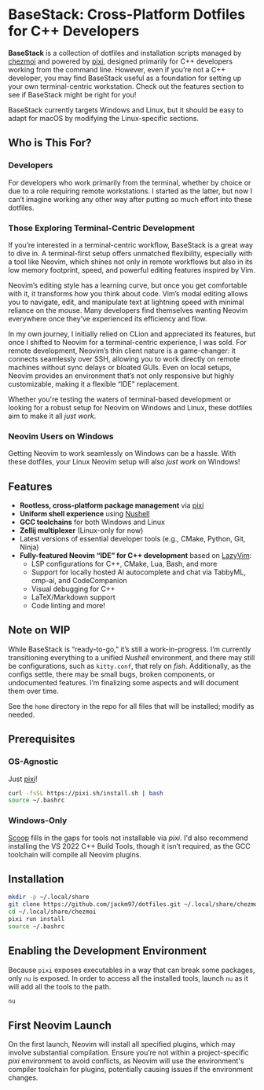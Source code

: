 # BaseStack: Cross-Platform Dotfiles for C++ Developers

**BaseStack** is a collection of dotfiles and installation scripts managed by
[chezmoi](https://www.chezmoi.io/) and powered by [pixi](https://www.pixi.sh/),
designed primarily for C++ developers working from the command line. However,
even if you’re not a C++ developer, you may find BaseStack useful as a
foundation for setting up your own terminal-centric workstation. Check out the
features section to see if BaseStack might be right for you!

BaseStack currently targets Windows and Linux, but it should be easy to adapt
for macOS by modifying the Linux-specific sections.

## Who is This For?

### Developers

For developers who work primarily from the terminal, whether by choice or due to
a role requiring remote workstations. I started as the latter, but now I can’t
imagine working any other way after putting so much effort into these dotfiles.

### Those Exploring Terminal-Centric Development

If you’re interested in a terminal-centric workflow, BaseStack is a great way to
dive in. A terminal-first setup offers unmatched flexibility, especially with a
tool like Neovim, which shines not only in remote workflows but also in its low
memory footprint, speed, and powerful editing features inspired by Vim.

Neovim’s editing style has a learning curve, but once you get comfortable with
it, it transforms how you think about code. Vim’s modal editing allows you to
navigate, edit, and manipulate text at lightning speed with minimal reliance on
the mouse. Many developers find themselves wanting Neovim everywhere once
they’ve experienced its efficiency and flow.

In my own journey, I initially relied on CLion and appreciated its features, but
once I shifted to Neovim for a terminal-centric experience, I was sold. For
remote development, Neovim’s thin client nature is a game-changer: it connects
seamlessly over SSH, allowing you to work directly on remote machines without
sync delays or bloated GUIs. Even on local setups, Neovim provides an
environment that’s not only responsive but highly customizable, making it a
flexible “IDE” replacement.

Whether you're testing the waters of terminal-based development or looking for a
robust setup for Neovim on Windows and Linux, these dotfiles aim to make it all
_just work_.

### Neovim Users on Windows

Getting Neovim to work seamlessly on Windows can be a hassle. With these
dotfiles, your Linux Neovim setup will also _just work_ on Windows!

## Features

- **Rootless, cross-platform package management** via
  [pixi](https://www.pixi.sh/)
- **Uniform shell experience** using [Nushell](https://www.nushell.sh/)
- **GCC toolchains** for both Windows and Linux
- **Zellij multiplexer** (Linux-only for now)
- Latest versions of essential developer tools (e.g., CMake, Python, Git, Ninja)
- **Fully-featured Neovim “IDE” for C++ development** based on
  [LazyVim](https://www.lazyvim.org/):
  - LSP configurations for C++, CMake, Lua, Bash, and more
  - Support for locally hosted AI autocomplete and chat via TabbyML, cmp-ai, and
    CodeCompanion
  - Visual debugging for C++
  - LaTeX/Markdown support
  - Code linting and more!

## Note on WIP

While BaseStack is “ready-to-go,” it’s still a work-in-progress. I’m currently
transitioning everything to a unified _Nushell_ environment, and there may still
be configurations, such as `kitty.conf`, that rely on _fish_. Additionally, as
the configs settle, there may be small bugs, broken components, or undocumented
features. I’m finalizing some aspects and will document them over time.

See the `home` directory in the repo for all files that will be installed;
modify as needed.

## Prerequisites

### OS-Agnostic

Just [pixi](https://www.pixi.sh/)!

```bash
curl -fsSL https://pixi.sh/install.sh | bash
source ~/.bashrc
```

### Windows-Only

[Scoop](https://scoop.sh/) fills in the gaps for tools not installable via
_pixi_. I'd also recommend installing the VS 2022 C++ Build Tools, though it
isn’t required, as the GCC toolchain will compile all Neovim plugins.

## Installation

```bash
mkdir -p ~/.local/share
git clone https://github.com/jackm97/dotfiles.git ~/.local/share/chezmoi
cd ~/.local/share/chezmoi
pixi run install
source ~/.bashrc
```

## Enabling the Development Environment

Because `pixi` exposes executables in a way that can break some packages, only
`nu` is exposed. In order to access all the installed tools, launch `nu` as it will
add all the tools to the path.

```bash
nu
```

## First Neovim Launch

On the first launch, Neovim will install all specified plugins, which may
involve substantial compilation. Ensure you’re not within a project-specific
_pixi_ environment to avoid conflicts, as Neovim will use the environment's
compiler toolchain for plugins, potentially causing issues if the environment
changes.
